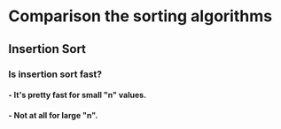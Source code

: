 # Comparison the sorting algorithms

## Insertion Sort

### Is insertion sort fast?
#### - It's pretty fast for small "n" values.
#### - Not at all for large "n".
